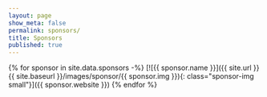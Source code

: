 ```yaml
---
layout: page
show_meta: false
permalink: sponsors/
title: Sponsors
published: true
---
```


{% for sponsor in site.data.sponsors -%}
    [![{{ sponsor.name }}]({{ site.url }}{{ site.baseurl }}/images/sponsor/{{ sponsor.img }}){: class="sponsor-img small"}]({{ sponsor.website }})
{% endfor %}